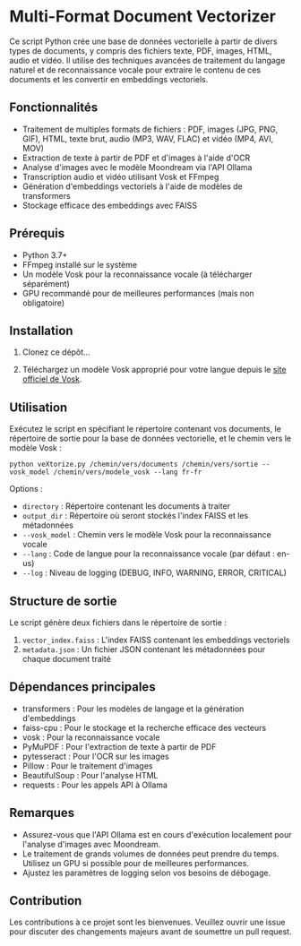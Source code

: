 # Multi-Format Document Vectorizer

Ce script Python crée une base de données vectorielle à partir de divers types de documents, y compris des fichiers texte, PDF, images, HTML, audio et vidéo. Il utilise des techniques avancées de traitement du langage naturel et de reconnaissance vocale pour extraire le contenu de ces documents et les convertir en embeddings vectoriels.

## Fonctionnalités

- Traitement de multiples formats de fichiers : PDF, images (JPG, PNG, GIF), HTML, texte brut, audio (MP3, WAV, FLAC) et vidéo (MP4, AVI, MOV)
- Extraction de texte à partir de PDF et d'images à l'aide d'OCR
- Analyse d'images avec le modèle Moondream via l'API Ollama
- Transcription audio et vidéo utilisant Vosk et FFmpeg
- Génération d'embeddings vectoriels à l'aide de modèles de transformers
- Stockage efficace des embeddings avec FAISS

## Prérequis

- Python 3.7+
- FFmpeg installé sur le système
- Un modèle Vosk pour la reconnaissance vocale (à télécharger séparément)
- GPU recommandé pour de meilleures performances (mais non obligatoire)

## Installation

1. Clonez ce dépôt...

2. Téléchargez un modèle Vosk approprié pour votre langue depuis le [site officiel de Vosk](https://alphacephei.com/vosk/models).

## Utilisation

Exécutez le script en spécifiant le répertoire contenant vos documents, le répertoire de sortie pour la base de données vectorielle, et le chemin vers le modèle Vosk :

```
python veXtorize.py /chemin/vers/documents /chemin/vers/sortie --vosk_model /chemin/vers/modele_vosk --lang fr-fr
```

Options :
- `directory` : Répertoire contenant les documents à traiter
- `output_dir` : Répertoire où seront stockés l'index FAISS et les métadonnées
- `--vosk_model` : Chemin vers le modèle Vosk pour la reconnaissance vocale
- `--lang` : Code de langue pour la reconnaissance vocale (par défaut : en-us)
- `--log` : Niveau de logging (DEBUG, INFO, WARNING, ERROR, CRITICAL)

## Structure de sortie

Le script génère deux fichiers dans le répertoire de sortie :
1. `vector_index.faiss` : L'index FAISS contenant les embeddings vectoriels
2. `metadata.json` : Un fichier JSON contenant les métadonnées pour chaque document traité

## Dépendances principales

- transformers : Pour les modèles de langage et la génération d'embeddings
- faiss-cpu : Pour le stockage et la recherche efficace des vecteurs
- vosk : Pour la reconnaissance vocale
- PyMuPDF : Pour l'extraction de texte à partir de PDF
- pytesseract : Pour l'OCR sur les images
- Pillow : Pour le traitement d'images
- BeautifulSoup : Pour l'analyse HTML
- requests : Pour les appels API à Ollama

## Remarques

- Assurez-vous que l'API Ollama est en cours d'exécution localement pour l'analyse d'images avec Moondream.
- Le traitement de grands volumes de données peut prendre du temps. Utilisez un GPU si possible pour de meilleures performances.
- Ajustez les paramètres de logging selon vos besoins de débogage.


## Contribution

Les contributions à ce projet sont les bienvenues. Veuillez ouvrir une issue pour discuter des changements majeurs avant de soumettre un pull request.
